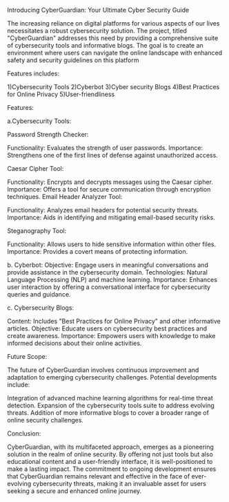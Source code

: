 Introducing CyberGuardian: Your Ultimate Cyber Security Guide

The increasing reliance on digital platforms for various aspects of our lives necessitates a robust cybersecurity solution. The project, titled "CyberGuardian" addresses this need by providing a comprehensive suite of cybersecurity tools and informative blogs. The goal is to create an environment where users can navigate the online landscape with enhanced safety and security guidelines on this platform

Features includes:

1)Cybersecurity Tools
2)Cyberbot
3)Cyber security Blogs
4)Best Practices for Online Privacy
5)User-friendliness



Features:

a.Cybersecurity Tools:


Password Strength Checker:

Functionality: Evaluates the strength of user passwords.
Importance: Strengthens one of the first lines of defense against unauthorized access.

Caesar Cipher Tool:

Functionality: Encrypts and decrypts messages using the Caesar cipher.
Importance: Offers a tool for secure communication through encryption techniques.
Email Header Analyzer Tool:

Functionality: Analyzes email headers for potential security threats.
Importance: Aids in identifying and mitigating email-based security risks.


Steganography Tool:

Functionality: Allows users to hide sensitive information within other files.
Importance: Provides a covert means of protecting information.


b. Cyberbot:
Objective: Engage users in meaningful conversations and provide assistance in the cybersecurity domain.
Technologies: Natural Language Processing (NLP) and machine learning.
Importance: Enhances user interaction by offering a conversational interface for cybersecurity queries and guidance.


c. Cybersecurity Blogs:

Content: Includes "Best Practices for Online Privacy" and other informative articles.
Objective: Educate users on cybersecurity best practices and create awareness.
Importance: Empowers users with knowledge to make informed decisions about their online activities.

Future Scope:

The future of CyberGuardian involves continuous improvement and adaptation to emerging cybersecurity challenges. Potential developments include:

Integration of advanced machine learning algorithms for real-time threat detection.
Expansion of the cybersecurity tools suite to address evolving threats.
Addition of more informative blogs to cover a broader range of online security challenges.

Conclusion:

CyberGuardian, with its multifaceted approach, emerges as a pioneering solution in the realm of online security. By offering not just tools but also educational content and a user-friendly interface, it is well-positioned to make a lasting impact. The commitment to ongoing development ensures that CyberGuardian remains relevant and effective in the face of ever-evolving cybersecurity threats, making it an invaluable asset for users seeking a secure and enhanced online journey.
